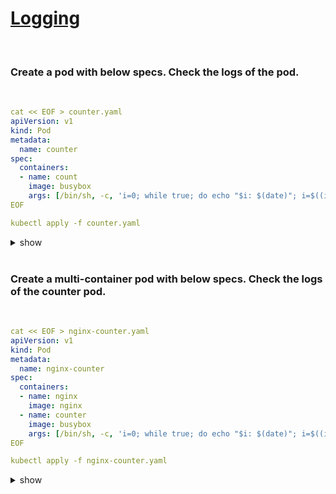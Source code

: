 # [Logging](https://kubernetes.io/docs/concepts/cluster-administration/logging/)

<br />

### Create a pod with below specs. Check the logs of the pod.

<br />

```yaml
cat << EOF > counter.yaml
apiVersion: v1
kind: Pod
metadata:
  name: counter
spec:
  containers:
  - name: count
    image: busybox
    args: [/bin/sh, -c, 'i=0; while true; do echo "$i: $(date)"; i=$((i+1)); sleep 1; done']
EOF

kubectl apply -f counter.yaml

```

<details><summary>show</summary><p>

`kubectl logs counter` OR `kubectl logs counter -f` for tailing the logs

</p></details> 

<br />

### Create a multi-container pod with below specs. Check the logs of the counter pod.

<br />

```yaml
cat << EOF > nginx-counter.yaml
apiVersion: v1
kind: Pod
metadata:
  name: nginx-counter
spec:
  containers:
  - name: nginx
    image: nginx
  - name: counter
    image: busybox
    args: [/bin/sh, -c, 'i=0; while true; do echo "$i: $(date)"; i=$((i+1)); sleep 1; done']
EOF

kubectl apply -f nginx-counter.yaml
```

<details><summary>show</summary><p>

`kubectl logs nginx-counter counter` OR `kubectl logs nginx-counter -c counter`

</p></details> 